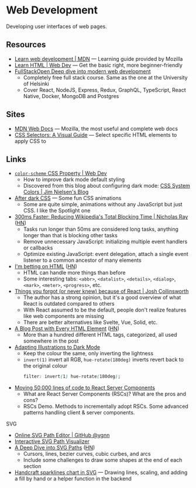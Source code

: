 # Web Development

Developing user interfaces of web pages.

## Resources

- [Learn web development | MDN](https://developer.mozilla.org/en-US/docs/Learn)
  — Learning guide provided by Mozilla
- [Learn HTML | Web Dev](https://web.dev/learn/html/) — Get the basic right,
  more beginner-friendly
- [FullStackOpen Deep dive into modern web development](https://fullstackopen.com/en/)
  - Completely free full stack course. Same as the one at the University of
    Helsinki
  - Cover React, NodeJS, Express, Redux, GraphQL, TypeScript, React Native,
    Docker, MongoDB and Postgres

## Sites

- [MDN Web Docs](https://developer.mozilla.org/en-US/docs/Web) — Mozilla, the
  most useful and complete web docs
- [CSS Selectors: A Visual Guide](https://fffuel.co/css-selectors/) — Select
  specific HTML elements to apply CSS to

## Links

- [`color-scheme` CSS Property | Web Dev](https://web.dev/color-scheme/)
  - How to improve dark mode default styling
  - Discovered from this blog about configuring dark mode:
    [CSS System Colors | Jim Nielsen's Blog](https://blog.jim-nielsen.com/2021/css-system-colors/)
- [After dark CSS](https://www.bryanbraun.com/after-dark-css/) — Some fun CSS
  animations
  - Some are quite simple, animations without any JavaScript but just CSS. I
    like the Spotlight one
- [300ms Faster: Reducing Wikipedia's Total Blocking Time | Nicholas Ray](https://www.nray.dev/blog/300ms-faster-reducing-wikipedias-total-blocking-time/)
  ([HN](https://news.ycombinator.com/item?id=36113430))
  - Tasks run longer than 50ms are considered long tasks, anything longer than
    that is blocking other tasks
  - Remove unnecessary JavaScript: initializing multiple event handlers or
    callbacks
  - Optimize existing JavaScript: event delegation, attach a single event
    listener to a common ancestor of many elements
- [I'm betting on HTML](https://catskull.net/html.html)
  ([HN](https://news.ycombinator.com/item?id=36966653))
  - HTML can handle more things than before
  - Some interesting tabs: `<abbr>`, `<datalist>`, `<details>`, `<dialog>`,
    `<mark>`, `<meter>`, `<progress>`, etc.
- [Things you forgot (or never knew) because of React | Josh Collinsworth](https://joshcollinsworth.com/blog/antiquated-react)
  - The author has a strong opinion, but it's a good overview of what React is
    outdated compared to others
  - With React assumed to be the default, people don't realize features like web
    components are missing
  - There are better alternatives like Svelte, Vue, Solid, etc.
- [A Blog Post with Every HTML Element](https://www.patrickweaver.net/blog/a-blog-post-with-every-html-element/)
  ([HN](https://news.ycombinator.com/item?id=37104742))
  - More than a hundred different HTML tags, categorized, all used somewhere in
    the post
- [Adapting Illustrations to Dark Mode](https://blog.simonfarshid.com/adapting-illustrations-to-dark-mode)
  - Keep the colour the same, only inverting the lightness
  - `invert(1)` invert all RGB, `hue-rotate(180deg)` inverts revert back to the
    original colour
    ```css
    filter: invert(1) hue-rotate(180deg);
    ```
- [Moving 50,000 lines of code to React Server Components](https://www.mux.com/blog/what-are-react-server-components)
  - What are React Server Components (RSCs)? What are the pros and cons?
  - RSCs Demo. Methods to incrementally adopt RSCs. Some advanced patterns
    handling client & server components.

SVG

- [Online SVG Path Editor | GitHub @ygnn](https://yqnn.github.io/svg-path-editor/)
- [Interactive SVG Path Visualizer](https://svg-path-visualizer.netlify.app/)
- [A Deep Dive into SVG Paths](https://www.nan.fyi/svg-paths)
  ([HN](https://news.ycombinator.com/item?id=36574645))
  - Cursors, lines, bezier curves, cubic curbes, and arcs
  - Include some challenges to draw some shapes at the end of each section
- [Handcraft sparklines chart in SVG](https://alexplescan.com/posts/2023/07/08/easy-svg-sparklines/)
  — Drawing lines, scaling, and adding a fill by hand or a helper function in
  the backend
